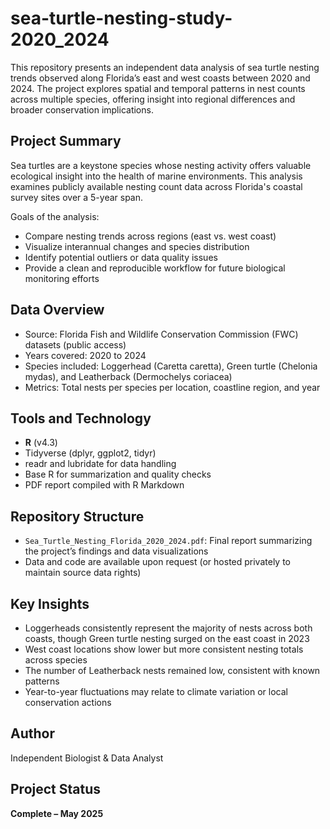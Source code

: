 # sea-turtle-nesting-study-2020_2024
This repository presents an independent data analysis of sea turtle nesting trends observed along Florida’s east and west coasts between 2020 and 2024. The project explores spatial and temporal patterns in nest counts across multiple species, offering insight into regional differences and broader conservation implications.

## Project Summary
Sea turtles are a keystone species whose nesting activity offers valuable ecological insight into the health of marine environments. This analysis examines publicly available nesting count data across Florida's coastal survey sites over a 5-year span.

Goals of the analysis:
- Compare nesting trends across regions (east vs. west coast)
- Visualize interannual changes and species distribution
- Identify potential outliers or data quality issues
- Provide a clean and reproducible workflow for future biological monitoring efforts

## Data Overview
- Source: Florida Fish and Wildlife Conservation Commission (FWC) datasets (public access)
- Years covered: 2020 to 2024
- Species included: Loggerhead (Caretta caretta), Green turtle (Chelonia mydas), and Leatherback (Dermochelys coriacea)
- Metrics: Total nests per species per location, coastline region, and year
  
## Tools and Technology
- **R** (v4.3)  
- Tidyverse (dplyr, ggplot2, tidyr)  
- readr and lubridate for data handling  
- Base R for summarization and quality checks  
- PDF report compiled with R Markdown

## Repository Structure
- `Sea_Turtle_Nesting_Florida_2020_2024.pdf`: Final report summarizing the project’s findings and data visualizations
- Data and code are available upon request (or hosted privately to maintain source data rights)

## Key Insights
- Loggerheads consistently represent the majority of nests across both coasts, though Green turtle nesting surged on the east coast in 2023
- West coast locations show lower but more consistent nesting totals across species
- The number of Leatherback nests remained low, consistent with known patterns
- Year-to-year fluctuations may relate to climate variation or local conservation actions

## Author
Independent Biologist & Data Analyst 

## Project Status
**Complete – May 2025**
